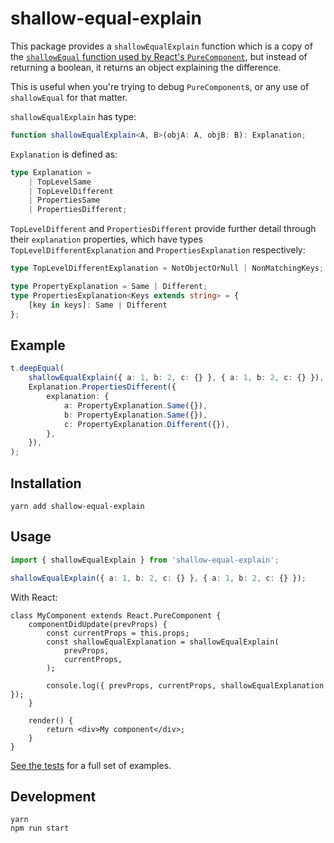 # shallow-equal-explain

This package provides a `shallowEqualExplain` function which is a copy of the [`shallowEqual` function used by React's `PureComponent`](https://github.com/facebook/fbjs/blob/7da8335b78d669cba263760872f0a45ed16b4d12/packages/fbjs/src/core/shallowEqual.js#L39), but instead of returning a boolean, it returns an object explaining the difference.

This is useful when you're trying to debug `PureComponent`s, or any use of `shallowEqual` for that matter.

`shallowEqualExplain` has type:

```ts
function shallowEqualExplain<A, B>(objA: A, objB: B): Explanation;
```

`Explanation` is defined as:

```ts
type Explanation =
    | TopLevelSame
    | TopLevelDifferent
    | PropertiesSame
    | PropertiesDifferent;
```

`TopLevelDifferent` and `PropertiesDifferent` provide further detail through their `explanation` properties, which have types `TopLevelDifferentExplanation` and `PropertiesExplanation` respectively:

```ts
type TopLevelDifferentExplanation = NotObjectOrNull | NonMatchingKeys;

type PropertyExplanation = Same | Different;
type PropertiesExplanation<Keys extends string> = {
    [key in keys]: Same | Different
};
```

## Example

```ts
t.deepEqual(
    shallowEqualExplain({ a: 1, b: 2, c: {} }, { a: 1, b: 2, c: {} }),
    Explanation.PropertiesDifferent({
        explanation: {
            a: PropertyExplanation.Same({}),
            b: PropertyExplanation.Same({}),
            c: PropertyExplanation.Different({}),
        },
    }),
);
```

## Installation

```
yarn add shallow-equal-explain
```

## Usage

```ts
import { shallowEqualExplain } from 'shallow-equal-explain';

shallowEqualExplain({ a: 1, b: 2, c: {} }, { a: 1, b: 2, c: {} });
```

With React:

```tsx
class MyComponent extends React.PureComponent {
    componentDidUpdate(prevProps) {
        const currentProps = this.props;
        const shallowEqualExplanation = shallowEqualExplain(
            prevProps,
            currentProps,
        );

        console.log({ prevProps, currentProps, shallowEqualExplanation });
    }

    render() {
        return <div>My component</div>;
    }
}
```

[See the tests](./tests/index.ts) for a full set of examples.

## Development

```
yarn
npm run start
```
